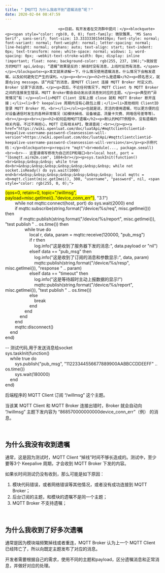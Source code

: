 ```yaml
---
title: "【MQTT】为什么我收不到“遗嘱消息”呢？"
date: 2020-02-04 08:47:59
---
```



                            
                            <p>日前，有开发者在交流群中提问：</p><blockquote><p><span style="color: rgb(0, 0, 0); font-family: 微软雅黑, 'MS Sans Serif', sans-serif; font-size: 13.3333330154419px; font-style: normal; font-variant: normal; font-weight: normal; letter-spacing: normal; line-height: normal; orphans: auto; text-align: start; text-indent: 0px; text-transform: none; white-space: normal; widows: 1; word-spacing: 0px; -webkit-text-stroke-width: 0px; display: inline !important; float: none; background-color: rgb(255, 237, 196);">我按官方的MQTT api,&nbsp; “遗嘱”效果是反的：掉线时没有消息，上线时反而有消息。</span></p></blockquote><p>本文就来讲解一下，什么情况使用遗嘱消息，什么情况下会触发遗嘱，以及如何避免它产生的误判。</p><p><br></p><h2>什么是遗嘱</h2><p>顾名思义，就是dying message。该“内定”的消息，是MQTT Client 连接 MQTT Broker 时定义的，Broker 记录下该消息。</p><p>其后，不论任何情况下，MQTT Client 与 MQTT Broker 之间的连接发生错误，MQTT Broker都会自动发出该消息到对应的主题。</p><p>典型的“异常情况”有：</p><ol><li>MQTT Client 没有上报 close 就和 MQTT Broker 断开连接；</li><li>多个 keepalive 周期内没有心跳包上报；</li><li>其他相同 ClientID 登录 MQTT Broker 时。<br></li></ol><p>也就是说，灵活的使用遗嘱，可以更方便的应对设备通信时发生的各种异常情况（如模块掉线、设备被盗、流量卡欠费、网咯信号差等等）。<br></p><p><br></p><h2>如何启用MQTT遗嘱</h2><p>默认的MQTT例程中，没有遗嘱的相关内容。不过不用担心，MQTT 已有相关API，敬请查阅：<br></p><p><a href="https://wiki.openluat.com/doc/luatApi/#mqttclientclientid-keepalive-username-password-cleansession-will-version">https://wiki.openluat.com/doc/luatApi/#mqttclientclientid-keepalive-username-password-cleansession-will-version</a></p><p>示例代码：</p><blockquote><p>require "mqtt"<br>module(..., package.seeall)<br><br>-- 这里请填写修改为自己的IP和端口<br>local host, port = "lbsmqtt.airm2m.com", 1884<br></p><p>sys.taskInit(function()<br>&nbsp;&nbsp;&nbsp; while true do<br>&nbsp;&nbsp;&nbsp;&nbsp;&nbsp;&nbsp;&nbsp; while not socket.isReady() do sys.wait(1000) end<br>&nbsp;&nbsp;&nbsp;&nbsp;&nbsp;&nbsp;&nbsp; local mqttc = <b>mqtt.client(misc.getImei(), 300, "username", "password", nil, <span style="color: rgb(255, 0, 0);">
<span style="background-color: rgb(255, 255, 0);">{qos=0, retain=0, topic="/willmsg", payload=misc.getImei().."device_conn_err"}</span></span>, "3.1")</b><br>&nbsp;&nbsp;&nbsp;&nbsp;&nbsp;&nbsp;&nbsp; while not mqttc:connect(host, port) do sys.wait(2000) end<br>&nbsp;&nbsp;&nbsp;&nbsp;&nbsp;&nbsp;&nbsp; if mqttc:subscribe(string.format("/device/%s/req", misc.getImei())) then<br>&nbsp;&nbsp;&nbsp;&nbsp;&nbsp;&nbsp;&nbsp;&nbsp;&nbsp;&nbsp;&nbsp; if mqttc:publish(string.format("/device/%s/report", misc.getImei()), "test publish " .. os.time()) then<br>&nbsp;&nbsp;&nbsp;&nbsp;&nbsp;&nbsp;&nbsp;&nbsp;&nbsp;&nbsp;&nbsp;&nbsp;&nbsp;&nbsp;&nbsp; while true do<br>&nbsp;&nbsp;&nbsp;&nbsp;&nbsp;&nbsp;&nbsp;&nbsp;&nbsp;&nbsp;&nbsp;&nbsp;&nbsp;&nbsp;&nbsp;&nbsp;&nbsp;&nbsp;&nbsp; local r, data, param = mqttc:receive(120000, "pub_msg")<br>&nbsp;&nbsp;&nbsp;&nbsp;&nbsp;&nbsp;&nbsp;&nbsp;&nbsp;&nbsp;&nbsp;&nbsp;&nbsp;&nbsp;&nbsp;&nbsp;&nbsp;&nbsp;&nbsp; if r then<br>&nbsp;&nbsp;&nbsp;&nbsp;&nbsp;&nbsp;&nbsp;&nbsp;&nbsp;&nbsp;&nbsp;&nbsp;&nbsp;&nbsp;&nbsp;&nbsp;&nbsp;&nbsp;&nbsp;&nbsp;&nbsp;&nbsp;&nbsp; log.info("这是收到了服务器下发的消息:", data.payload or "nil")<br>&nbsp;&nbsp;&nbsp;&nbsp;&nbsp;&nbsp;&nbsp;&nbsp;&nbsp;&nbsp;&nbsp;&nbsp;&nbsp;&nbsp;&nbsp;&nbsp;&nbsp;&nbsp;&nbsp; elseif data == "pub_msg" then<br>&nbsp;&nbsp;&nbsp;&nbsp;&nbsp;&nbsp;&nbsp;&nbsp;&nbsp;&nbsp;&nbsp;&nbsp;&nbsp;&nbsp;&nbsp;&nbsp;&nbsp;&nbsp;&nbsp;&nbsp;&nbsp;&nbsp;&nbsp; log.info("这是收到了订阅的消息和参数显示:", data, param)<br>&nbsp;&nbsp;&nbsp;&nbsp;&nbsp;&nbsp;&nbsp;&nbsp;&nbsp;&nbsp;&nbsp;&nbsp;&nbsp;&nbsp;&nbsp;&nbsp;&nbsp;&nbsp;&nbsp;&nbsp;&nbsp;&nbsp;&nbsp; mqttc:publish(string.format("/device/%s/resp", misc.getImei()), "response " .. param)<br>&nbsp;&nbsp;&nbsp;&nbsp;&nbsp;&nbsp;&nbsp;&nbsp;&nbsp;&nbsp;&nbsp;&nbsp;&nbsp;&nbsp;&nbsp;&nbsp;&nbsp;&nbsp;&nbsp; elseif data == "timeout" then<br>&nbsp;&nbsp;&nbsp;&nbsp;&nbsp;&nbsp;&nbsp;&nbsp;&nbsp;&nbsp;&nbsp;&nbsp;&nbsp;&nbsp;&nbsp;&nbsp;&nbsp;&nbsp;&nbsp;&nbsp;&nbsp;&nbsp;&nbsp; log.info("这是等待超时主动上报数据的显示!")<br>&nbsp;&nbsp;&nbsp;&nbsp;&nbsp;&nbsp;&nbsp;&nbsp;&nbsp;&nbsp;&nbsp;&nbsp;&nbsp;&nbsp;&nbsp;&nbsp;&nbsp;&nbsp;&nbsp;&nbsp;&nbsp;&nbsp;&nbsp; mqttc:publish(string.format("/device/%s/report", misc.getImei()), "test publish " .. os.time())<br>&nbsp;&nbsp;&nbsp;&nbsp;&nbsp;&nbsp;&nbsp;&nbsp;&nbsp;&nbsp;&nbsp;&nbsp;&nbsp;&nbsp;&nbsp;&nbsp;&nbsp;&nbsp;&nbsp; else<br>&nbsp;&nbsp;&nbsp;&nbsp;&nbsp;&nbsp;&nbsp;&nbsp;&nbsp;&nbsp;&nbsp;&nbsp;&nbsp;&nbsp;&nbsp;&nbsp;&nbsp;&nbsp;&nbsp;&nbsp;&nbsp;&nbsp;&nbsp; break<br>&nbsp;&nbsp;&nbsp;&nbsp;&nbsp;&nbsp;&nbsp;&nbsp;&nbsp;&nbsp;&nbsp;&nbsp;&nbsp;&nbsp;&nbsp;&nbsp;&nbsp;&nbsp;&nbsp; end<br>&nbsp;&nbsp;&nbsp;&nbsp;&nbsp;&nbsp;&nbsp;&nbsp;&nbsp;&nbsp;&nbsp;&nbsp;&nbsp;&nbsp;&nbsp; end<br>&nbsp;&nbsp;&nbsp;&nbsp;&nbsp;&nbsp;&nbsp;&nbsp;&nbsp;&nbsp;&nbsp; end<br>&nbsp;&nbsp;&nbsp;&nbsp;&nbsp;&nbsp;&nbsp; end<br>&nbsp;&nbsp;&nbsp;&nbsp;&nbsp;&nbsp;&nbsp; mqttc:disconnect()<br>&nbsp;&nbsp;&nbsp; end<br>end)</p><p>-- 测试代码,用于发送消息给socket<br>sys.taskInit(function()<br>&nbsp;&nbsp;&nbsp; while true do<br>&nbsp;&nbsp;&nbsp;&nbsp;&nbsp;&nbsp;&nbsp; sys.publish("pub_msg", "11223344556677889900AABBCCDDEEFF" .. os.time())<br>&nbsp;&nbsp;&nbsp;&nbsp;&nbsp;&nbsp;&nbsp; sys.wait(180000)<br>&nbsp;&nbsp;&nbsp; end<br>end)<br></p></blockquote><p>后端程序的 MQTT Client 订阅 “/willmsg” 这个主题。</p><p>当该某 MQTT Client 和 MQTT Broker 连接出错时，Broker 就会自动向 “/willmsg” 主题下发内容为 “868570000000000device_conn_err”（例） 的消息。</p><p><br></p><h2>为什么我没有收到遗嘱<br></h2><p>通常，这是因为测试时，MQTT Client “掉线”时间不够长造成的。测试中，至少要等3个 Keepalive 周期，才会收到 MQTT Broker 下发的内容。</p><p>如果长时间测试仍没有收到，那么可能是如下原因：</p><ol><li>模块代码错误，或者网络错误等其他情况，或者没有成功连接到 MQTT Broker；</li><li>后台订阅的主题，和模块的遗嘱不是同一个主题；</li><li>MQTT Broker 不支持遗嘱；</li></ol><p><br></p><h2>为什么我收到了好多次遗嘱</h2><p>通常是因为模块端频繁掉线或者重连，MQTT Broker 认为上一个 MQTT Client 已经阵亡了，所以向既定主题发布了对应的消息。<br></p><p>开发者需要根据自己的需求，使用不同的主题和payload，区分遗嘱消息和正常消息，并做好对应的处理。<br></p><p><br></p><p><br></p>
                        
                        